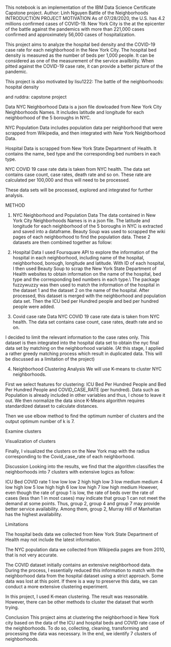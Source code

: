 This notebook is an implementation of the IBM Data Science Certificate Capstone project.
Author: Linh Nguyen
Battle of the Neighborhoods
INTRODUCTION
PROJECT MOTIVATION
As of 07/28/2020, the U.S. has 4.2 millions confirmed cases of COVID-19. New York City is the at the epicenter of the battle against the pandemics with more than 221,000 cases confirmed and approximately 56,000 cases of hospitalization.

This project aims to analyze the hospital bed density and the COVID-19 case rate for each neighborhood in the New York City. The hospital bed density is measured as the number of beds per 1,000 people. It can be considered as one of the measurement of the service availbility. When pitted against the COVID-19 case rate, it can provide a better picture of the pandemic.

This project is also motivated by lisu1222: The battle of the neighborhoods: hospital density

and ruddra: capstone project

Data
NYC Neighborhood Data is a json file dowloaded from New York City Neighborhoods Names. It includes latitude and longitude for each neighborhood of the 5 boroughs in NYC.

NYC Population Data includes population data per neighborhood that were scrapped from Wikipedia, and then integrated with New York Neighborhood Data.

Hospital Data is scrapped from New York State Department of Health. It contains the name, bed type and the corresponding bed numbers in each type.

NYC COVID 19 case rate data is taken from NYC health. The data set contains case count, case rates, death rate and so on. These rate are calculated per 100,000 and thus will need to be processed.

These data sets will be processed, explored and integrated for further analysis.

METHOD
1. NYC Neighborhood and Population Data
The data contained in New York City Neighborhoods Names is in a json file. The latitude and longitude for each neighborhood of the 5 boroughs in NYC is extracted and saved into a dataframe. Beauty Soup was used to scrapped the wiki pages of each neighborhood to find the population data. These 2 datasets are then combined together as follow:

2. Hospital Data
I used Foursquare API to explore the information of the hospital in each neighborhood, including name of the hospital, neighborhood, borough, longitude and latitude.
With ID of each hospital, I then used Beauty Soup to scrap the New York State Department of Health websites to obtain information on the name of the hospital, bed type and the corresponding bed numbers in each type.\ The package fuzzywuzzy was then used to match the information of the hospital in the dataset 1 and the dataset 2 on the name of the hospital.
After processed, this dataset is merged with the neighborhood and population data set. Then the ICU bed per Hundred people and bed per hundred people were added.

3. Covid case rate Data
NYC COVID 19 case rate data is taken from NYC health. The data set contains case count, case rates, death rate and so on.



I decided to limit the relevant information to the case rates only.
This dataset is then integrated into the hospital data set to obtain the nyc final data set by matching on the neighborhood variable.
(At this stage, I applied a rather greedy matching process which result in duplicated data. This will be discussed as a limitation of the project)

4. Neighborhood Clustering Analysis
We will use K-means to cluster NYC neighborhoods.

First we select features for clustering: ICU Bed Per Hundred People and Bed Per Hundred People and COVID_CASE_RATE (per hundred). Data such as Population is already included in other variables and thus, I chose to leave it out. We then normalize the data since K-Means algorithm requires standardized dataset to calculate distances.

Then we use elbow method to find the optimum number of clusters and the output optimum number of k is 7.

Examine clusters















Visualization of clusters

Finally, I visualized the clusters on the New York map with the radius corresponding to the Covid_case_rate of each neighborhood.

Discussion
Looking into the results, we find that the algorithm classifies the neighborhoods into 7 clusters with extensive logics as follow:

ICU	Bed	COVID rate
1	low	low	low
2	high	high	low
3	low	medium	medium
4	low	high	low
5	low	high	high
6	low	low	high
7	low	high	medium
However, even though the rate of group 1 is low, the rate of beds over the rate of cases (less than 1 in most cases) may indicate that group 1 can not meet the demand at some points. Thus, group 2, group 4 and group 7 may provide better service availability. Among them, group 2, Murray Hill of Manhattan has the highest availability.

Limitations

The hospital beds data we collected from New York State Department of Health may not include the latest information.

The NYC population data we collected from Wikipedia pages are from 2010, that is not very accurate.

The COVID dataset initially contains an extensive neighborhood data. During the process, I essentially reduced this information to match with the neighborhood data from the hospital dataset using a strict approach. Some data was lost at this point. If there is a way to preserve this data, we can conduct a more extensive clustering experiment.

In this project, I used K-mean clustering. The result was reasonable. However, there can be other methods to cluster the dataset that worth trying.

Conclusion
This project aims at clustering the neighborhood in New York city based on the data of the ICU and hospital beds and COVID rate case of the neighborhoods. To do so, collecting, cleaning, transforming and processing the data was necessary. In the end, we identify 7 clusters of neighborhoods.